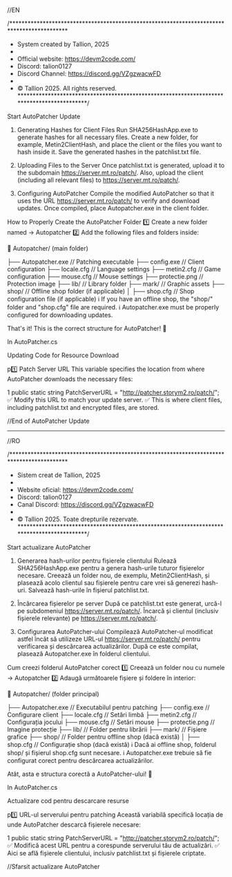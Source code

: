 //EN

/*******************************************************************************************
 * System created by Tallion, 2025
 * 
 * Official website: https://devm2code.com/
 * Discord: talion0127
 * Discord Channel: https://discord.gg/VZgzwacwFD
 * 
 * © Tallion 2025. All rights reserved.
 *******************************************************************************************/

Start AutoPatcher Update


1. Generating Hashes for Client Files
Run SHA256HashApp.exe to generate hashes for all necessary files.
Create a new folder, for example, Metin2ClientHash, and place the client or the files you want to hash inside it.
Save the generated hashes in the patchlist.txt file.

2. Uploading Files to the Server
Once patchlist.txt is generated, upload it to the subdomain https://server.mt.ro/patch/.
Also, upload the client (including all relevant files) to https://server.mt.ro/patch/.

3. Configuring AutoPatcher
Compile the modified AutoPatcher so that it uses the URL https://server.mt.ro/patch/ to verify and download updates.
Once compiled, place Autopatcher.exe in the client folder.


How to Properly Create the AutoPatcher Folder
1️⃣ Create a new folder named → Autopatcher
2️⃣ Add the following files and folders inside:

📂 Autopatcher/ (main folder)

├── Autopatcher.exe       // Patching executable
├── config.exe            // Client configuration
├── locale.cfg            // Language settings
├── metin2.cfg            // Game configuration
├── mouse.cfg             // Mouse settings
├── protectie.png         // Protection image
├── lib/                  // Library folder
├── mark/                 // Graphic assets
├── shop/                 // Offline shop folder (if applicable)
│   ├── shop.cfg          // Shop configuration file (if applicable)
ℹ️ If you have an offline shop, the "shop/" folder and "shop.cfg" file are required.
ℹ️ Autopatcher.exe must be properly configured for downloading updates.

That's it! This is the correct structure for AutoPatcher! 🚀


In AutoPatcher.cs

Updating Code for Resource Download


p1️⃣ Patch Server URL
This variable specifies the location from where AutoPatcher downloads the necessary files:

1
public static string PatchServerURL = "http://patcher.storym2.ro/patch/";
✅ Modify this URL to match your update server.
✅ This is where client files, including patchlist.txt and encrypted files, are stored.

//End of AutoPatcher Update



********************************************************************************************



//RO

/*******************************************************************************************
 * Sistem creat de Tallion, 2025
 * 
 * Website oficial: https://devm2code.com/
 * Discord: talion0127
 * Canal Discord: https://discord.gg/VZgzwacwFD
 * 
 * © Tallion 2025. Toate drepturile rezervate.
 *******************************************************************************************/

Start actualizare AutoPatcher


1. Generarea hash-urilor pentru fișierele clientului
Rulează SHA256HashApp.exe pentru a genera hash-urile tuturor fișierelor necesare.
Creează un folder nou, de exemplu, Metin2ClientHash, și plasează acolo clientul sau fișierele pentru care vrei să generezi hash-uri.
Salvează hash-urile în fișierul patchlist.txt.

2. Încărcarea fișierelor pe server
După ce patchlist.txt este generat, urcă-l pe subdomeniul https://server.mt.ro/patch/.
Încarcă și clientul (inclusiv fișierele relevante) pe https://server.mt.ro/patch/.

3. Configurarea AutoPatcher-ului
Compilează AutoPatcher-ul modificat astfel încât să utilizeze URL-ul https://server.mt.ro/patch/ pentru verificarea și descărcarea actualizărilor.
După ce este compilat, plasează Autopatcher.exe în folderul clientului.



Cum creezi folderul AutoPatcher corect
1️⃣ Creează un folder nou cu numele → Autopatcher
2️⃣ Adaugă următoarele fișiere și foldere în interior:

📂 Autopatcher/ (folder principal)


├── Autopatcher.exe       // Executabilul pentru patching
├── config.exe            // Configurare client
├── locale.cfg            // Setări limbă
├── metin2.cfg            // Configurația jocului
├── mouse.cfg             // Setări mouse
├── protectie.png         // Imagine protecție
├── lib/                  // Folder pentru librării
├── mark/                 // Fișiere grafice
├── shop/                 // Folder pentru offline shop (dacă există)
│   ├── shop.cfg          // Configurație shop (dacă există)
ℹ️ Dacă ai offline shop, folderul shop/ și fișierul shop.cfg sunt necesare.
ℹ️ Autopatcher.exe trebuie să fie configurat corect pentru descărcarea actualizărilor.

Atât, asta e structura corectă a AutoPatcher-ului! 🚀





In AutoPatcher.cs

Actualizare cod pentru descarcare resurse 


p1️⃣ URL-ul serverului pentru patching
Această variabilă specifică locația de unde AutoPatcher descarcă fișierele necesare:

1
public static string PatchServerURL = "http://patcher.storym2.ro/patch/";
✅ Modifică acest URL pentru a corespunde serverului tău de actualizări.
✅ Aici se află fișierele clientului, inclusiv patchlist.txt și fișierele criptate.

//Sfarsit actualizare AutoPatcher
